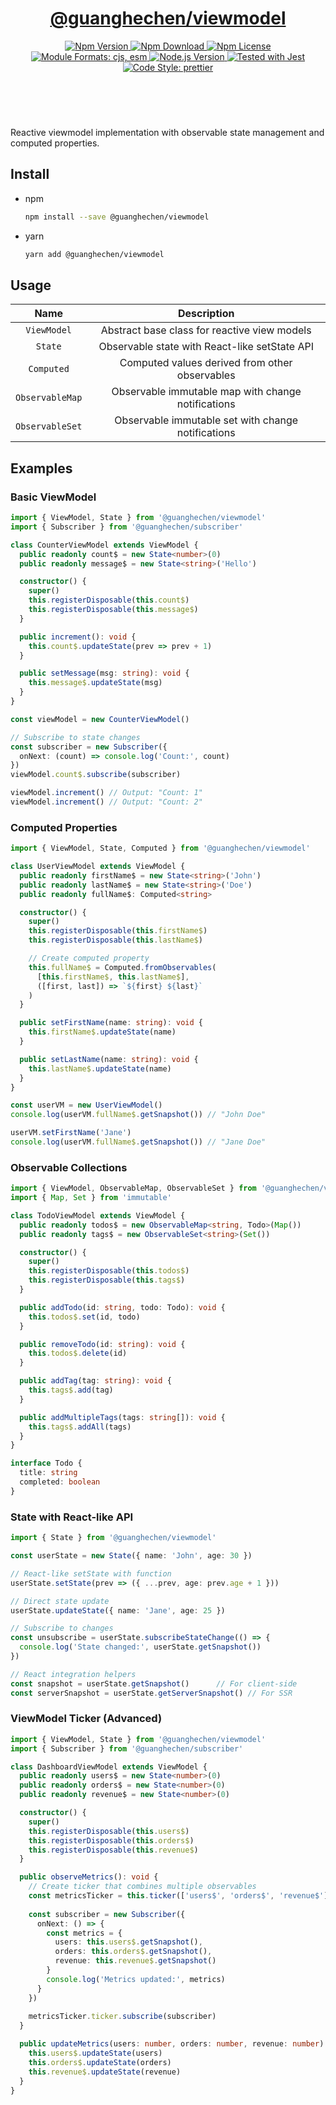 <header>
  <h1 align="center">
    <a href="https://github.com/guanghechen/sora/tree/@guanghechen/viewmodel@1.0.6/packages/viewmodel#readme">@guanghechen/viewmodel</a>
  </h1>
  <div align="center">
    <a href="https://www.npmjs.com/package/@guanghechen/viewmodel">
      <img
        alt="Npm Version"
        src="https://img.shields.io/npm/v/@guanghechen/viewmodel.svg"
      />
    </a>
    <a href="https://www.npmjs.com/package/@guanghechen/viewmodel">
      <img
        alt="Npm Download"
        src="https://img.shields.io/npm/dm/@guanghechen/viewmodel.svg"
      />
    </a>
    <a href="https://www.npmjs.com/package/@guanghechen/viewmodel">
      <img
        alt="Npm License"
        src="https://img.shields.io/npm/l/@guanghechen/viewmodel.svg"
      />
    </a>
    <a href="#install">
      <img
        alt="Module Formats: cjs, esm"
        src="https://img.shields.io/badge/module_formats-cjs%2C%20esm-green.svg"
      />
    </a>
    <a href="https://github.com/nodejs/node">
      <img
        alt="Node.js Version"
        src="https://img.shields.io/node/v/@guanghechen/viewmodel"
      />
    </a>
    <a href="https://github.com/facebook/jest">
      <img
        alt="Tested with Jest"
        src="https://img.shields.io/badge/tested_with-jest-9c465e.svg"
      />
    </a>
    <a href="https://github.com/prettier/prettier">
      <img
        alt="Code Style: prettier"
        src="https://img.shields.io/badge/code_style-prettier-ff69b4.svg?style=flat-square"
      />
    </a>
  </div>
</header>
<br/>

Reactive viewmodel implementation with observable state management and computed properties.

## Install

- npm

  ```bash
  npm install --save @guanghechen/viewmodel
  ```

- yarn

  ```bash
  yarn add @guanghechen/viewmodel
  ```

## Usage

|        Name         |                        Description                        |
| :-----------------: | :-------------------------------------------------------: |
|    `ViewModel`      |     Abstract base class for reactive view models         |
|      `State`        |     Observable state with React-like setState API        |
|     `Computed`      |     Computed values derived from other observables       |
|  `ObservableMap`    |     Observable immutable map with change notifications   |
|  `ObservableSet`    |     Observable immutable set with change notifications   |

## Examples

### Basic ViewModel

```typescript
import { ViewModel, State } from '@guanghechen/viewmodel'
import { Subscriber } from '@guanghechen/subscriber'

class CounterViewModel extends ViewModel {
  public readonly count$ = new State<number>(0)
  public readonly message$ = new State<string>('Hello')

  constructor() {
    super()
    this.registerDisposable(this.count$)
    this.registerDisposable(this.message$)
  }

  public increment(): void {
    this.count$.updateState(prev => prev + 1)
  }

  public setMessage(msg: string): void {
    this.message$.updateState(msg)
  }
}

const viewModel = new CounterViewModel()

// Subscribe to state changes
const subscriber = new Subscriber({
  onNext: (count) => console.log('Count:', count)
})
viewModel.count$.subscribe(subscriber)

viewModel.increment() // Output: "Count: 1"
viewModel.increment() // Output: "Count: 2"
```

### Computed Properties

```typescript
import { ViewModel, State, Computed } from '@guanghechen/viewmodel'

class UserViewModel extends ViewModel {
  public readonly firstName$ = new State<string>('John')
  public readonly lastName$ = new State<string>('Doe')
  public readonly fullName$: Computed<string>

  constructor() {
    super()
    this.registerDisposable(this.firstName$)
    this.registerDisposable(this.lastName$)

    // Create computed property
    this.fullName$ = Computed.fromObservables(
      [this.firstName$, this.lastName$],
      ([first, last]) => `${first} ${last}`
    )
  }

  public setFirstName(name: string): void {
    this.firstName$.updateState(name)
  }

  public setLastName(name: string): void {
    this.lastName$.updateState(name)
  }
}

const userVM = new UserViewModel()
console.log(userVM.fullName$.getSnapshot()) // "John Doe"

userVM.setFirstName('Jane')
console.log(userVM.fullName$.getSnapshot()) // "Jane Doe"
```

### Observable Collections

```typescript
import { ViewModel, ObservableMap, ObservableSet } from '@guanghechen/viewmodel'
import { Map, Set } from 'immutable'

class TodoViewModel extends ViewModel {
  public readonly todos$ = new ObservableMap<string, Todo>(Map())
  public readonly tags$ = new ObservableSet<string>(Set())

  constructor() {
    super()
    this.registerDisposable(this.todos$)
    this.registerDisposable(this.tags$)
  }

  public addTodo(id: string, todo: Todo): void {
    this.todos$.set(id, todo)
  }

  public removeTodo(id: string): void {
    this.todos$.delete(id)
  }

  public addTag(tag: string): void {
    this.tags$.add(tag)
  }

  public addMultipleTags(tags: string[]): void {
    this.tags$.addAll(tags)
  }
}

interface Todo {
  title: string
  completed: boolean
}
```

### State with React-like API

```typescript
import { State } from '@guanghechen/viewmodel'

const userState = new State({ name: 'John', age: 30 })

// React-like setState with function
userState.setState(prev => ({ ...prev, age: prev.age + 1 }))

// Direct state update
userState.updateState({ name: 'Jane', age: 25 })

// Subscribe to changes
const unsubscribe = userState.subscribeStateChange(() => {
  console.log('State changed:', userState.getSnapshot())
})

// React integration helpers
const snapshot = userState.getSnapshot()      // For client-side
const serverSnapshot = userState.getServerSnapshot() // For SSR
```

### ViewModel Ticker (Advanced)

```typescript
import { ViewModel, State } from '@guanghechen/viewmodel'
import { Subscriber } from '@guanghechen/subscriber'

class DashboardViewModel extends ViewModel {
  public readonly users$ = new State<number>(0)
  public readonly orders$ = new State<number>(0)
  public readonly revenue$ = new State<number>(0)

  constructor() {
    super()
    this.registerDisposable(this.users$)
    this.registerDisposable(this.orders$)
    this.registerDisposable(this.revenue$)
  }

  public observeMetrics(): void {
    // Create ticker that combines multiple observables
    const metricsTicker = this.ticker(['users$', 'orders$', 'revenue$'])
    
    const subscriber = new Subscriber({
      onNext: () => {
        const metrics = {
          users: this.users$.getSnapshot(),
          orders: this.orders$.getSnapshot(),
          revenue: this.revenue$.getSnapshot()
        }
        console.log('Metrics updated:', metrics)
      }
    })
    
    metricsTicker.ticker.subscribe(subscriber)
  }

  public updateMetrics(users: number, orders: number, revenue: number): void {
    this.users$.updateState(users)
    this.orders$.updateState(orders)
    this.revenue$.updateState(revenue)
  }
}
```


[homepage]:
  https://github.com/guanghechen/sora/tree/@guanghechen/viewmodel@1.0.6/packages/viewmodel#readme